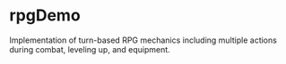 # rpgDemo
Implementation of turn-based RPG mechanics including multiple actions during combat, leveling up, and equipment.
